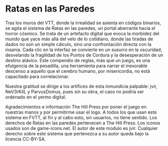 # Ratas en las Paredes 

Tras los muros del VTT, donde la irrealidad se asienta en códigos binarios, se agita el sistema de Ratas en las paredes, un portal aberrante hacia el horror cósmico. Se trata de un artefacto digital que evoca la morbidez del mundo que yace más allá del velo de lo cotidiano, donde las tiradas de dados no son un simple cálculo, sino una confrontación directa con la insania. Cada clic en la interfaz se convierte en un susurro en la oscuridad, desvelando la fragilidad de los Puntos de Cordura y la desesperación de un destino atávico. Este compendio de reglas, más que un juego, es una efulgencia de la pesadilla, una herramienta para narrar el inexorable descenso a aquello que el cerebro humano, por misericordia, no está capacitado para correlacionar.

Nuestra gratitud se dirige a los artífices de esta inmundicia palpable: jvir, NeV3rKilL y ParvusDomus, pues sin su obra, el caos no podría ser ordenado en el yermo digital.

Agradecimientos e información
The Hill Press por poner el juego en nuestras manos y por permitirme usar el logo.
A todos los que usan este sistema en FVTT, al fin y al cabo esto, sin usuarios, no tiene sentido.
Los derechos de Ratas en las paredes pertenecen a The Hill Press.
Los iconos usados son de game-icons.net.
El autor de este modulo es jvir. Cualquier derecho sobre este sistema que pertenezca a su autor queda bajo la licencia CC-BY-SA.

